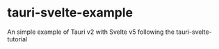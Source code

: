 # tauri-svelte-example
An  simple example of Tauri v2 with Svelte v5 following the tauri-svelte-tutorial
